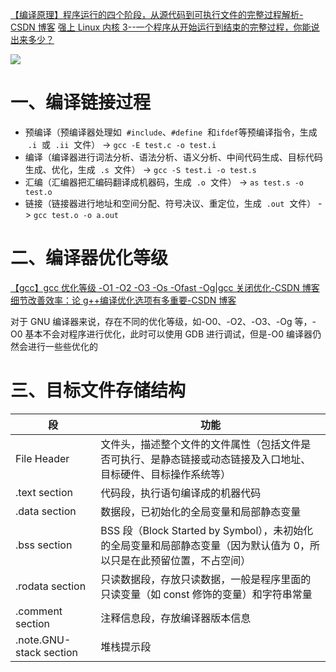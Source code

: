 [【编译原理】程序运行的四个阶段，从源代码到可执行文件的完整过程解析-CSDN 博客](https://blog.csdn.net/weixin_63050691/article/details/138452220)
[强上 Linux 内核 3--一个程序从开始运行到结束的完整过程，你能说出来多少？](https://blog.csdn.net/weixin_45785536/article/details/122839395)

![](https://s2.loli.net/2024/08/08/U86uvRIiNA3sCVD.gif)

# 一、编译链接过程

- 预编译（预编译器处理如  `#include`、`#define`  和`ifdef`等预编译指令，生成  `.i`  或  `.ii`  文件） -> `gcc -E test.c -o test.i`
- 编译（编译器进行词法分析、语法分析、语义分析、中间代码生成、目标代码生成、优化，生成  `.s`  文件） -> `gcc -S test.i -o test.s`
- 汇编（汇编器把汇编码翻译成机器码，生成  `.o`  文件） -> `as test.s -o test.o`
- 链接（链接器进行地址和空间分配、符号决议、重定位，生成  `.out`  文件） -> `gcc test.o -o a.out`

# 二、编译器优化等级

[【gcc】gcc 优化等级 -O1 -O2 -O3 -Os -Ofast -Og|gcc 关闭优化-CSDN 博客](https://blog.csdn.net/bandaoyu/article/details/123700034)
[细节改善效率：论 g++编译优化选项有多重要-CSDN 博客](https://blog.csdn.net/weixin_39703605/article/details/106159132)

对于 GNU 编译器来说，存在不同的优化等级，如-O0、-O2、-O3、-Og 等，-O0 基本不会对程序进行优化，此时可以使用 GDB 进行调试，但是-O0 编译器仍然会进行一些些优化的

# 三、目标文件存储结构

| 段                      | 功能                                                                                                                  |
| ----------------------- | --------------------------------------------------------------------------------------------------------------------- |
| File Header             | 文件头，描述整个文件的文件属性（包括文件是否可执行、是静态链接或动态链接及入口地址、目标硬件、目标操作系统等）        |
| .text section           | 代码段，执行语句编译成的机器代码                                                                                      |
| .data section           | 数据段，已初始化的全局变量和局部静态变量                                                                              |
| .bss section            | BSS 段（Block Started by Symbol），未初始化的全局变量和局部静态变量（因为默认值为 0，所以只是在此预留位置，不占空间） |
| .rodata section         | 只读数据段，存放只读数据，一般是程序里面的只读变量（如 const 修饰的变量）和字符串常量                                 |
| .comment section        | 注释信息段，存放编译器版本信息                                                                                        |
| .note.GNU-stack section | 堆栈提示段                                                                                                            |
